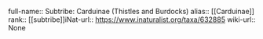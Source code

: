 

full-name:: Subtribe: Carduinae (Thistles and Burdocks)
alias:: [[Carduinae]]
rank:: [[subtribe]]iNat-url:: https://www.inaturalist.org/taxa/632885
wiki-url:: None